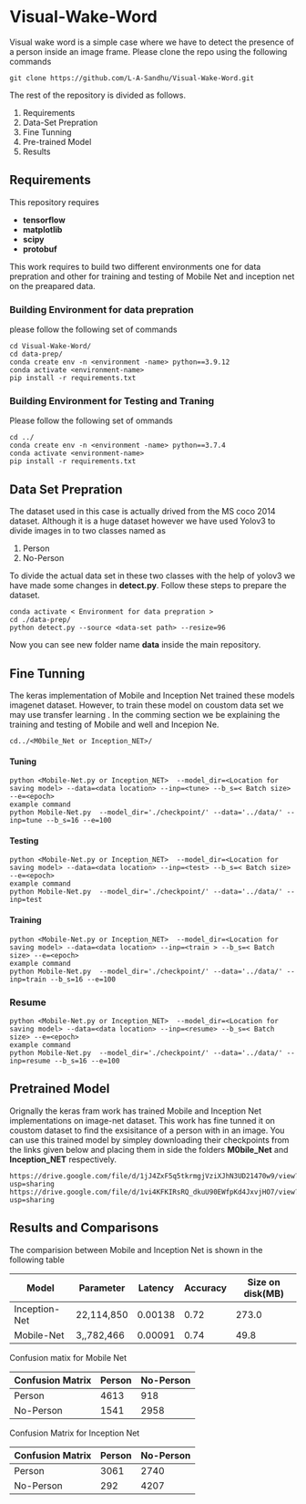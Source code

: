 # Visual-Wake-Word
Visual wake word is a simple case where we have to detect the presence of a person inside an image frame. Please clone the repo using the following commands 
```
git clone https://github.com/L-A-Sandhu/Visual-Wake-Word.git
```
The rest of the repository is divided as follows.
  1. Requirements
  2. Data-Set Prepration 
  3. Fine Tunning 
  4. Pre-trained Model
  5. Results 

## Requirements 
This repository requires 
* **tensorflow**
* **matplotlib**
* **scipy**
* **protobuf**


This work requires to build two different environments one for data prepration and other for training and testing of Mobile Net and inception net on the preapared data. 
### Building Environment for data prepration 
please follow the following set of commands 
```
cd Visual-Wake-Word/
cd data-prep/
conda create env -n <environment -name> python==3.9.12
conda activate <environment-name>
pip install -r requirements.txt
```
### Building Environment for Testing and Traning 
Please follow the following set of ommands 
```
cd ../
conda create env -n <environment -name> python==3.7.4
conda activate <environment-name>
pip install -r requirements.txt

```
## Data Set Prepration 
 The dataset used in this case is actually drived from the MS coco 2014 dataset. Although it is a huge dataset  however we have used Yolov3 to divide images in to two classes named as 
 1. Person 
 2. No-Person

To divide the actual data set in these two classes with the help of yolov3 we have made some changes in **detect.py**. Follow these steps to prepare the dataset.
```
conda activate < Environment for data prepration >
cd ./data-prep/
python detect.py --source <data-set path> --resize=96

```
Now you can see new folder name **data** inside the main repository.
## Fine Tunning 
The keras implementation of Mobile and Inception Net trained these models imagenet dataset. However, to train these model on coustom data set we may use transfer learning . In the comming section we be explaining the training and testing of Mobile and well and Incepion Ne.

```
cd../<M0bile_Net or Inception_NET>/

```
#### Tuning
```
python <Mobile-Net.py or Inception_NET>  --model_dir=<Location for saving model> --data=<data location> --inp=<tune> --b_s=< Batch size> --e=<epoch>
example command 
python Mobile-Net.py  --model_dir='./checkpoint/' --data='../data/' --inp=tune --b_s=16 --e=100
```
#### Testing  
```
python <Mobile-Net.py or Inception_NET>  --model_dir=<Location for saving model> --data=<data location> --inp=<test> --b_s=< Batch size> --e=<epoch>
example command 
python Mobile-Net.py  --model_dir='./checkpoint/' --data='../data/' --inp=test
````
#### Training 
```
python <Mobile-Net.py or Inception_NET>  --model_dir=<Location for saving model> --data=<data location> --inp=<train > --b_s=< Batch size> --e=<epoch>
example command 
python Mobile-Net.py  --model_dir='./checkpoint/' --data='../data/' --inp=train --b_s=16 --e=100
```
### Resume
```
python <Mobile-Net.py or Inception_NET>  --model_dir=<Location for saving model> --data=<data location> --inp=<resume> --b_s=< Batch size> --e=<epoch>
example command 
python Mobile-Net.py  --model_dir='./checkpoint/' --data='../data/' --inp=resume --b_s=16 --e=100

```

## Pretrained Model
Orignally the keras fram work has trained Mobile and Inception Net implementations on image-net dataset. This work has fine tunned it on coustom dataset to find the exsisitance of a person with in an image. You can use this trained model by simpley downloading their checkpoints from the links given  below and placing them in side the folders **M0bile_Net** and **Inception_NET** respectively. 
```
https://drive.google.com/file/d/1jJ4ZxF5q5tkrmgjVziXJhN3UD21470w9/view?usp=sharing
https://drive.google.com/file/d/1vi4KFKIRsRQ_dkuU90EWfpKd4JxvjHO7/view?usp=sharing

```


## Results and Comparisons 
The comparision between Mobile and Inception Net is shown in the following table 

| Model         | Parameter | Latency| Accuracy| Size on disk(MB) |
|---------------|-----------|--------|---------|------------------|
| Inception-Net | 22,114,850|0.00138 | 0.72    | 273.0            |
| Mobile-Net    | 3,,782,466|0.00091 | 0.74    | 49.8             |

Confusion matix for Mobile Net 

| Confusion Matrix  | Person | No-Person |
|-------------------|--------|-----------|
| Person            | 4613   | 918       |
| No-Person         | 1541   | 2958      |



Confusion Matrix for Inception Net 

| Confusion Matrix  | Person | No-Person |
|-------------------|--------|-----------|
| Person            | 3061   | 2740      |
| No-Person         | 292    | 4207      |


